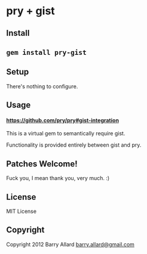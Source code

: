 # pry + gist

## Install
## `gem install pry-gist`

## Setup
There's nothing to configure.

## Usage

#### https://github.com/pry/pry#gist-integration

This is a virtual gem to semantically require gist.

Functionality is provided entirely between gist and pry.

## Patches Welcome!

Fuck you, I mean thank you, very much.  :)

## License

MIT License

## Copyright 

Copyright 2012 Barry Allard <barry.allard@gmail.com>
